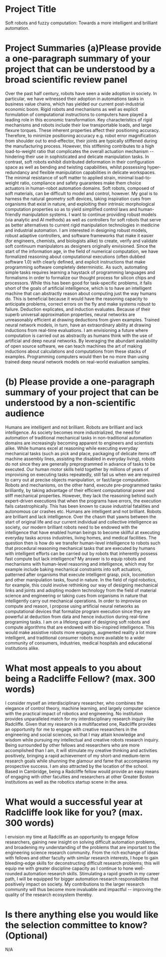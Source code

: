 Project Title
=============
Soft robots and fuzzy computation: Towards a more intelligent and brilliant automation.

Project Summaries
(a)Please provide a one-paragraph summary of your project that can be understood by a broad scientific review panel
================================================================================================================

Over the past half century, robots have seen a wide adoption in society. In particular, we have witnessed their adoption in automations tasks in business value chains, which has yielded our current post-industrial economic boom. Rigid robots and mechanisms as well as explicit formulation of computational instructions to computers have played a leading role in this economic transformation. Key characteristics of rigid mechanisms and robots include their low transportable loads, and large flexure torques. These inherent properties affect their positioning accuracy. Therefore, to minimize positioning accuracy e.g. robot error magnification from shoulder out to end-effector, their joints are typically stiffened during the manufacturing process. However, this stiffening contributes to a high load-to-weight ratio that complicates the overall actuation mechanism -- hindering their use in sophisticated and delicate manipulation tasks.  In contrast, soft robots exhibit distributed deformation in their configuration space as well as bending and twisting capabilities, whilst possessing hyper-redundancy and flexible manipulation capabilities in delicate workspaces. The minimal resistance of soft matter to applied strain, minimal load-to-weight ratio, compliance and safety guarantees make them choice actuators in human-robot automation domains. Soft robots, composed of soft materials, can be difficult to model and control, however. My goal is to harness the natural geometry soft devices, taking inspiration cues from organisms that exist in nature, and exploiting their intrinsic morphological computation properties so as to yield simplified control laws and human-friendly manipulation systems. I want to continue providing robust models (via analytic and AI methods) as well as controllers for soft robots that serve as better alternatives to current rigid manipulation technologies in medicine and industrial automation.  I am interested in designing robust models, robust adaptive controllers, and software frameworks that make it easier (for engineers, chemists, and biologists alike) to create, verify and validate soft continuum manipulators as designers originally envisioned. 
Since the start of the information age, in the field of numerical computation, we have formalized reasoning about computational executions (often dubbed software 1.0) with clearly defined, and explicit instructions that make programming software completely deterministic. As such, automating simple tasks requires learning a haystack of programming languages and formalisms in order to formalize our thought process for silicon chips and processors. While this has been good for task-specific problems, it falls short of the goals of artificial intelligence, which is to have an intelligent machine that can abstractly reason about computing just the way humans do. This is beneficial because it would have the reasoning capacity to anticipate problems, correct errors on the fly and make systems robust to failure. Deduction explicates, and induction evaluates. Because of their superb universal approximation properties, neural networks are unreasonably efficient at drawing deductions from given examples. Trained neural network models, in turn, have an extraordinary ability at drawing inductions from real-time evaluations.  I am envisioning a future where computation is carried out as abstractly as humans think with the use of artificial and deep neural networks. By leveraging the abundant availability of open source software, we can teach machines the art of making inductions about calculations and computations from these stacks of examples. Programming computers would then be no more than using trained deep neural network models on real-world evaluation samples.   


(b) Please provide a one-paragraph summary of your project that can be understood by a non-scientific audience
==============================================================================================================


Humans are intelligent and not brilliant. Robots are brilliant and lack intelligence. As society becomes more industrialized, the need for automation of traditional mechanical tasks in non-traditional automation domains are increasingly becoming apparent to engineers and scientists alike. While humans excel at reasoning while executing everyday mechanical tasks (such as pick and place, packaging of delicate items off machine assembly lines, assisting the disabled in everyday living), robots do not since they are generally preprogrammed in advance of tasks to be executed. Our human motor skills held together by millions of years of improvising on executing tasks repeatedly, still fail us when we are required to carry out at precise objects manipulation, or fast/large computation. Robots and mechanisms, on the other hand, execute pre-programmed tasks brilliantly, by taking advantage of their efficient computational power and stiff mechanical properties. However, they lack the reasoning behind such expert-driven executions that when the programs have errors, the execution fails catastrophically. This has been known to cause industrial fatalities and autonomous car crashes etc. Humans are intelligent and not brilliant. Robots are brilliant and lack intelligence. Over the chasm that yawns between the start of original life and our current individual and collective intelligence as society, our modern brilliant robots need to be endowed with the intelligence that have enabled human beings to become skillful at executing everyday tasks across industries, living homes, and medical facilities.  The question then is how do we transfer human-level intelligence to robots such that procedural reasoning mechanical tasks that are executed by humans with intelligent efforts can be carried out by robots that inherently possess fast compute but lack intelligence? My answer is to equip robots and mechanisms with human-level reasoning and intelligence, which may for example include baking mechanical constraints into soft actuators, patterned after organisms that execute intelligent grasp, pick, locomotion and other manipulation tasks, found in nature. In the field of rigid robotics, for example, this could involve rethinking our way of designing mechanical links and joints and adopting modern technology from the field of material science and engineering or taking cues from organisms in nature that intelligently carry out mechanical operations. In order to improvise on compute and reason, I propose using artificial neural networks as computational devices that formalize program execution since they are powerful at deduction from data and hence induction during real-time programing tasks. I am on a lifelong quest of designing soft robots and compute algorithms that are endowed with bio-inspired intelligence. This would make assistive robots more engaging, augmented reality a lot more intelligent, and traditional consumer robots more available to a wider community of consumers, industries, medical hospitals and educational institutions alike.


What most appeals to you about being a Radcliffe Fellow? (max. 300 words)
=========================================================================

I consider myself an interdisciplinary researcher, who combines the elegance of control theory, machine learning, and largely computer science with the practical impact of robotics and engineering. No institution provides unparalleled match for my interdisciplinary research inquiry like Radcliffe. Given that my research is a multifaceted one, Radcliffe provides an opportunity for me to engage with creative researchers in the engineering and social sciences, so that I may attain knowledge and wisdom while pursuing my intellectual and creative robots research inquiry. Being surrounded by other fellows and researchers who are more accomplished than I am, it will stimulate my creative thinking and activities positively, bringing a rapid achievement of my short-and medium-term research goals while shunning the glamour and fame that accompanies my prospective success. I am also attracted by the location of the school. Based in Cambridge, being a Radcliffe fellow would provide an easy means of engaging with other faculties and researchers at other Greater Boston institutions as well as the robotics startup scene in the area. 


What would a successful year at Radcliffe look like for you? (max. 300 words)
=============================================================================


I envision my time at Radcliffe as an opportunity to engage fellow researchers, gaining new insight on solving difficult automation problems, and broadening my understanding of the problems that are important to the engineering science research community. From the rich exchange of ideas with fellows and other faculty with similar research interests, I hope to gain bleeding-edge skills for deconstructing difficult research problems; this will equip me with greater discipline capacity as I continue to hone well-rounded automation research skills. Stimulating a rapid growth in my career path, I will be equipped for bigger automation research responsibilities that positively impact on society. My contributions to the larger research community will thus become more invaluable and impactful -- improving the quality of the research ecosystem thereby.


Is there anything else you would like the selection committee to know? (Optional)
=================================================================================

N/A

